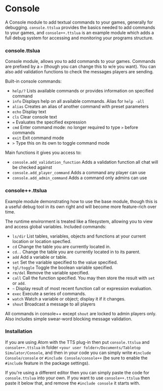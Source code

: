 # Console

A Console module to add textual commands to your games, generally for debugging.  ```console.ttslua``` provides the basics needed to add commands to your games, and ```console++.ttslua``` is an example module which adds a full debug system for accessing and monitoring your programs structure.


### console.ttslua

Console module, allows you to add commands to your games.  Commands are prefixed by a ```>``` (though
you can change this to w/e you want).  You can also add validation functions to check the messages
players are sending.  

Built-in console commands:
* ```help/?```  Lists available commands or provides information on specified command
* ```info```    Displays help on all available commands.  Alias for ```help -all```
* ```alias```   Creates an alias of another command with preset parameters
* ```echo```    Display text
* ```cls```     Clear console text
* ```=```       Evaluates the specified expression
* ```cmd```     Enter command mode: no longer required to type ```>``` before commands
* ```exit```    Exit command mode
* ```>```       Type this on its own to toggle command mode

Main functions it gives you access to:
* ```console.add_validation_function``` Adds a validation function all chat will be checked against
* ```console.add_player_command```      Adds a command any player can use
* ```console.add_admin_command```       Adds a command only admins can use


### console++.ttslua

Example module demonstrating how to use the base module, though this is a useful debug tool in its own
right and will become more feature-rich over time.  

The runtime envirorment is treated like a filesystem, allowing you to view and access global variables.
Included commands:
* ```ls/dir```      List tables, variables, objects and functions at your current location or location specfied.
* ```cd```          Change the table you are currently located in.  
* ```cd..```        Change the table you are currently located in to its parent.
* ```add```         Add a variable or table.
* ```set```         Set the variable specified to the value specified.
* ```tgl/toggle```  Toggle the boolean variable specified.
* ```rm/del```      Remove the variable specified.
* ```call```        Call the function specified.  You may then store the result with ```set``` or ```add```.
* ```~```           Display result of most recent function call or expression evaluation.
* ```exec```        Execute a series of commands.
* ```watch```       Watch a variable or object; display it if it changes.
* ```shout```       Broadcast a message to all players

All commands in console++ except ```shout``` are locked to admin players only.
Also includes simple swear-word blocking message validation.


### Installation

If you are using Atom with the TTS plug-in then put ```console.ttslua``` and ```console++.ttslua``` in folder  ```<your user folder>/Documents/Tabletop Simulator/Console```, and then in your code you can simply write ```#include Console/console``` or ```#include Console/console++``` (be sure to enable the ```#include``` feature in the package settings).

If you're using a different editor then you can simply paste the code for ```console.ttslua``` into your own.  If you want to use ```console++.ttslua``` then paste it below that, and remove the ```#include console``` it starts with.

